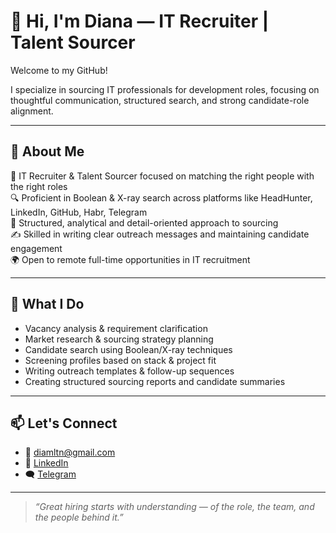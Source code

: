 # 👋 Hi, I'm Diana — IT Recruiter | Talent Sourcer

Welcome to my GitHub!

I specialize in sourcing IT professionals for development roles, focusing on thoughtful communication, structured search, and strong candidate-role alignment.

---

## 💼 About Me

🎯 IT Recruiter & Talent Sourcer focused on matching the right people with the right roles  
🔍 Proficient in Boolean & X-ray search across platforms like HeadHunter, LinkedIn, GitHub, Habr, Telegram  
🧠 Structured, analytical and detail-oriented approach to sourcing  
✍️ Skilled in writing clear outreach messages and maintaining candidate engagement  
🌍 Open to remote full-time opportunities in IT recruitment

---

## 🧩 What I Do

- Vacancy analysis & requirement clarification  
- Market research & sourcing strategy planning  
- Candidate search using Boolean/X-ray techniques  
- Screening profiles based on stack & project fit  
- Writing outreach templates & follow-up sequences  
- Creating structured sourcing reports and candidate summaries  

---

## 📫 Let's Connect

- 📧 [diamltn@gmail.com](mailto:diamltn@gmail.com)  
- 💼 [LinkedIn](https://www.linkedin.com/in/diamltn)
- 🗨️ [Telegram](https://t.me/diamaltn)

---

> *“Great hiring starts with understanding — of the role, the team, and the people behind it.”*
